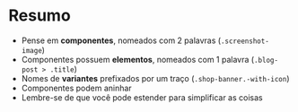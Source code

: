 # Resumo

* Pense em **componentes**, nomeados com 2 palavras (`.screenshot-image`)
* Componentes possuem **elementos**, nomeados com 1 palavra (`.blog-post > .title`)
* Nomes de **variantes** prefixados por um traço (`.shop-banner.-with-icon`)
* Componentes podem aninhar
* Lembre-se de que você pode estender para simplificar as coisas
